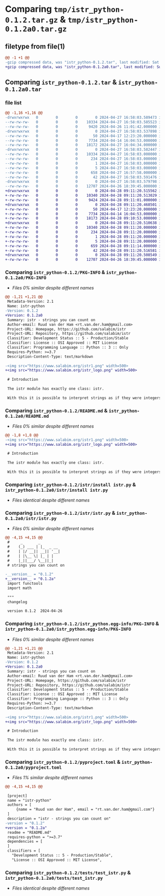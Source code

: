 # Comparing `tmp/istr_python-0.1.2.tar.gz` & `tmp/istr_python-0.1.2a0.tar.gz`

## filetype from file(1)

```diff
@@ -1 +1 @@
-gzip compressed data, was "istr_python-0.1.2.tar", last modified: Sat Apr 27 16:58:03 2024, max compression
+gzip compressed data, was "istr_python-0.1.2a0.tar", last modified: Sun Apr 28 09:11:20 2024, max compression
```

## Comparing `istr_python-0.1.2.tar` & `istr_python-0.1.2a0.tar`

### file list

```diff
@@ -1,16 +1,16 @@
-drwxrwxrwx   0        0        0        0 2024-04-27 16:58:03.589473 istr_python-0.1.2/
--rw-rw-rw-   0        0        0    10334 2024-04-27 16:58:03.585523 istr_python-0.1.2/PKG-INFO
--rw-rw-rw-   0        0        0     9420 2024-04-26 11:01:42.000000 istr_python-0.1.2/README.md
-drwxrwxrwx   0        0        0        0 2024-04-27 16:58:03.537898 istr_python-0.1.2/istr/
--rw-rw-rw-   0        0        0       50 2024-04-17 12:23:20.000000 istr_python-0.1.2/istr/__init__.py
--rw-rw-rw-   0        0        0     7734 2024-04-14 16:04:53.000000 istr_python-0.1.2/istr/install istr.py
--rw-rw-rw-   0        0        0    18172 2024-04-27 16:04:34.000000 istr_python-0.1.2/istr/istr.py
-drwxrwxrwx   0        0        0        0 2024-04-27 16:58:03.582447 istr_python-0.1.2/istr_python.egg-info/
--rw-rw-rw-   0        0        0    10334 2024-04-27 16:58:03.000000 istr_python-0.1.2/istr_python.egg-info/PKG-INFO
--rw-rw-rw-   0        0        0      234 2024-04-27 16:58:03.000000 istr_python-0.1.2/istr_python.egg-info/SOURCES.txt
--rw-rw-rw-   0        0        0        1 2024-04-27 16:58:03.000000 istr_python-0.1.2/istr_python.egg-info/dependency_links.txt
--rw-rw-rw-   0        0        0        5 2024-04-27 16:58:03.000000 istr_python-0.1.2/istr_python.egg-info/top_level.txt
--rw-rw-rw-   0        0        0      658 2024-04-27 16:57:58.000000 istr_python-0.1.2/pyproject.toml
--rw-rw-rw-   0        0        0       42 2024-04-27 16:58:03.591476 istr_python-0.1.2/setup.cfg
-drwxrwxrwx   0        0        0        0 2024-04-27 16:58:03.579798 istr_python-0.1.2/tests/
--rw-rw-rw-   0        0        0    12707 2024-04-26 18:39:45.000000 istr_python-0.1.2/tests/test_istr.py
+drwxrwxrwx   0        0        0        0 2024-04-28 09:11:20.515562 istr_python-0.1.2a0/
+-rw-rw-rw-   0        0        0    10340 2024-04-28 09:11:20.513029 istr_python-0.1.2a0/PKG-INFO
+-rw-rw-rw-   0        0        0     9424 2024-04-28 09:11:01.000000 istr_python-0.1.2a0/README.md
+drwxrwxrwx   0        0        0        0 2024-04-28 09:11:20.468501 istr_python-0.1.2a0/istr/
+-rw-rw-rw-   0        0        0       50 2024-04-17 12:23:20.000000 istr_python-0.1.2a0/istr/__init__.py
+-rw-rw-rw-   0        0        0     7734 2024-04-14 16:04:53.000000 istr_python-0.1.2a0/istr/install istr.py
+-rw-rw-rw-   0        0        0    18173 2024-04-28 09:10:53.000000 istr_python-0.1.2a0/istr/istr.py
+drwxrwxrwx   0        0        0        0 2024-04-28 09:11:20.510638 istr_python-0.1.2a0/istr_python.egg-info/
+-rw-rw-rw-   0        0        0    10340 2024-04-28 09:11:20.000000 istr_python-0.1.2a0/istr_python.egg-info/PKG-INFO
+-rw-rw-rw-   0        0        0      234 2024-04-28 09:11:20.000000 istr_python-0.1.2a0/istr_python.egg-info/SOURCES.txt
+-rw-rw-rw-   0        0        0        1 2024-04-28 09:11:20.000000 istr_python-0.1.2a0/istr_python.egg-info/dependency_links.txt
+-rw-rw-rw-   0        0        0        5 2024-04-28 09:11:20.000000 istr_python-0.1.2a0/istr_python.egg-info/top_level.txt
+-rw-rw-rw-   0        0        0      659 2024-04-28 09:11:14.000000 istr_python-0.1.2a0/pyproject.toml
+-rw-rw-rw-   0        0        0       42 2024-04-28 09:11:20.516581 istr_python-0.1.2a0/setup.cfg
+drwxrwxrwx   0        0        0        0 2024-04-28 09:11:20.508549 istr_python-0.1.2a0/tests/
+-rw-rw-rw-   0        0        0    12707 2024-04-26 18:39:45.000000 istr_python-0.1.2a0/tests/test_istr.py
```

### Comparing `istr_python-0.1.2/PKG-INFO` & `istr_python-0.1.2a0/PKG-INFO`

 * *Files 0% similar despite different names*

```diff
@@ -1,21 +1,21 @@
 Metadata-Version: 2.1
 Name: istr-python
-Version: 0.1.2
+Version: 0.1.2a0
 Summary: istr - strings you can count on
 Author-email: Ruud van der Ham <rt.van.der.ham@gmail.com>
 Project-URL: Homepage, https://github.com/salabim/istr
 Project-URL: Repository, https://github.com/salabim/istr
 Classifier: Development Status :: 5 - Production/Stable
 Classifier: License :: OSI Approved :: MIT License
 Classifier: Programming Language :: Python :: 3 :: Only
 Requires-Python: >=3.7
 Description-Content-Type: text/markdown
 
-<img src="https://www.salabim.org/istr1.png" width=500>
+<img src="https://www.salabim.org/istr_logo.png" width=500>
 
 # Introduction
 
 The istr module has exactly one class: istr.
 
 With this it is possible to interpret strings as if they were integers.
```

### Comparing `istr_python-0.1.2/README.md` & `istr_python-0.1.2a0/README.md`

 * *Files 0% similar despite different names*

```diff
@@ -1,8 +1,8 @@
-<img src="https://www.salabim.org/istr1.png" width=500>
+<img src="https://www.salabim.org/istr_logo.png" width=500>
 
 # Introduction
 
 The istr module has exactly one class: istr.
 
 With this it is possible to interpret strings as if they were integers.
```

### Comparing `istr_python-0.1.2/istr/install istr.py` & `istr_python-0.1.2a0/istr/install istr.py`

 * *Files identical despite different names*

### Comparing `istr_python-0.1.2/istr/istr.py` & `istr_python-0.1.2a0/istr/istr.py`

 * *Files 0% similar despite different names*

```diff
@@ -4,15 +4,15 @@
 #     _       _
 #    (_) ___ | |_  _ __
 #    | |/ __|| __|| '__|
 #    | |\__ \| |_ | |
 #    |_||___/ \__||_|
 # strings you can count on
 
-__version__ = "0.1.2"
+__version__ = "0.1.2a"
 import functools
 import math
 
 """
 changelog
 
 version 0.1.2  2024-04-26
```

### Comparing `istr_python-0.1.2/istr_python.egg-info/PKG-INFO` & `istr_python-0.1.2a0/istr_python.egg-info/PKG-INFO`

 * *Files 0% similar despite different names*

```diff
@@ -1,21 +1,21 @@
 Metadata-Version: 2.1
 Name: istr-python
-Version: 0.1.2
+Version: 0.1.2a0
 Summary: istr - strings you can count on
 Author-email: Ruud van der Ham <rt.van.der.ham@gmail.com>
 Project-URL: Homepage, https://github.com/salabim/istr
 Project-URL: Repository, https://github.com/salabim/istr
 Classifier: Development Status :: 5 - Production/Stable
 Classifier: License :: OSI Approved :: MIT License
 Classifier: Programming Language :: Python :: 3 :: Only
 Requires-Python: >=3.7
 Description-Content-Type: text/markdown
 
-<img src="https://www.salabim.org/istr1.png" width=500>
+<img src="https://www.salabim.org/istr_logo.png" width=500>
 
 # Introduction
 
 The istr module has exactly one class: istr.
 
 With this it is possible to interpret strings as if they were integers.
```

### Comparing `istr_python-0.1.2/pyproject.toml` & `istr_python-0.1.2a0/pyproject.toml`

 * *Files 1% similar despite different names*

```diff
@@ -4,15 +4,15 @@
 
 [project]
 name = "istr-python"
 authors = [
     {name = "Ruud van der Ham", email = "rt.van.der.ham@gmail.com"}
 ]
 description = "istr - strings you can count on"
-version = "0.1.2"
+version = "0.1.2a"
 readme = "README.md"
 requires-python = ">=3.7"
 dependencies = [
 ]
 classifiers = [
   "Development Status :: 5 - Production/Stable",
   "License :: OSI Approved :: MIT License",
```

### Comparing `istr_python-0.1.2/tests/test_istr.py` & `istr_python-0.1.2a0/tests/test_istr.py`

 * *Files identical despite different names*


